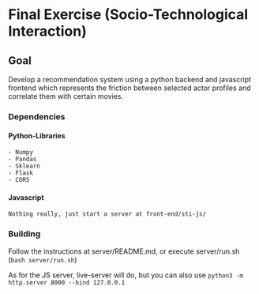 # Final Exercise (Socio-Technological Interaction)
## Goal
Develop a recommendation system using a python backend and javascript frontend which represents the friction between selected actor profiles and correlate them with certain movies.

### Dependencies
#### Python-Libraries
    - Numpy
    - Pandas
    - Sklearn
    - Flask
    - CORS

#### Javascript
    Nothing really, just start a server at front-end/sti-js/

### Building
Follow the instructions at server/README.md, or execute server/run.sh (`bash server/run.sh`)

As for the JS server, live-server will do, but you can also use `python3 -m http.server 8000 --bind 127.0.0.1`
